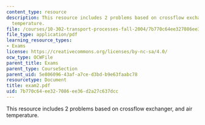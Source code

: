 ```yaml
---
content_type: resource
description: This resource includes 2 problems based on crossflow exchanger, and air
  temperature.
file: /courses/10-302-transport-processes-fall-2004/7b770c64ee327086ee36d2a27c637dcc_exam2.pdf
file_type: application/pdf
learning_resource_types:
- Exams
license: https://creativecommons.org/licenses/by-nc-sa/4.0/
ocw_type: OCWFile
parent_title: Exams
parent_type: CourseSection
parent_uid: 5e806096-43af-a7ce-d3bd-b9e63faabc78
resourcetype: Document
title: exam2.pdf
uid: 7b770c64-ee32-7086-ee36-d2a27c637dcc
---
```

This resource includes 2 problems based on crossflow exchanger, and air temperature.